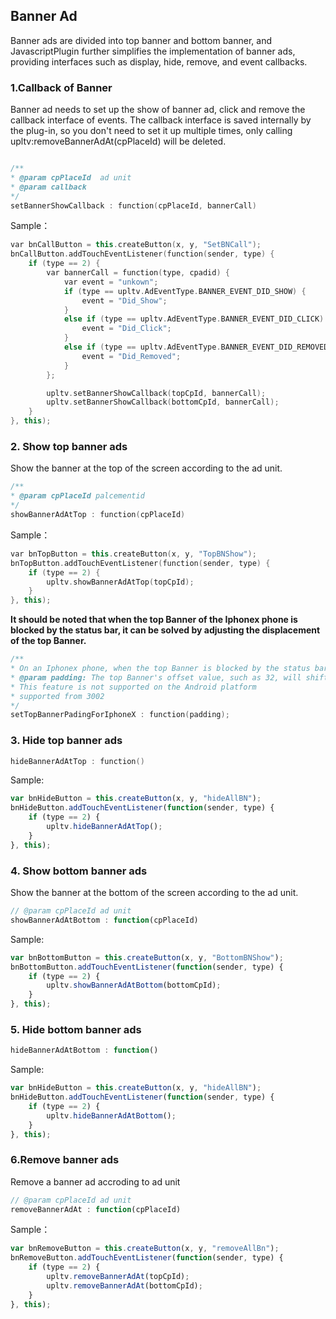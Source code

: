 ## Banner Ad

Banner ads are divided into top banner and bottom banner, and JavascriptPlugin further simplifies the implementation of banner ads, providing interfaces such as display, hide, remove, and event callbacks.


### 1.Callback of Banner
Banner ad needs to set up the show of banner ad, click and remove the callback interface of events. The callback interface is saved internally by the plug-in, so you don't need to set it up multiple times, only calling upltv:removeBannerAdAt(cpPlaceId) will be deleted.

```cpp

/**
* @param cpPlaceId  ad unit
* @param callback
*/
setBannerShowCallback : function(cpPlaceId, bannerCall)
```
Sample：

```cpp
var bnCallButton = this.createButton(x, y, "SetBNCall");
bnCallButton.addTouchEventListener(function(sender, type) {
    if (type == 2) {
        var bannerCall = function(type, cpadid) {
            var event = "unkown";
            if (type == upltv.AdEventType.BANNER_EVENT_DID_SHOW) {
                event = "Did_Show";
            }
            else if (type == upltv.AdEventType.BANNER_EVENT_DID_CLICK) {
                event = "Did_Click";
            }
            else if (type == upltv.AdEventType.BANNER_EVENT_DID_REMOVED) {
                event = "Did_Removed";
            }
        };

        upltv.setBannerShowCallback(topCpId, bannerCall);
        upltv.setBannerShowCallback(bottomCpId, bannerCall);
    }
}, this);
```

### 2.  Show top banner ads
Show the banner at the top of the screen according to the ad unit.

```cpp
/**
* @param cpPlaceId palcementid
*/
showBannerAdAtTop : function(cpPlaceId)
```

Sample：

```cpp
var bnTopButton = this.createButton(x, y, "TopBNShow");
bnTopButton.addTouchEventListener(function(sender, type) {
    if (type == 2) {
        upltv.showBannerAdAtTop(topCpId);
    }
}, this);
```

**It should be noted that when the top Banner of the Iphonex phone is blocked by the status bar, it can be solved by adjusting the displacement of the top Banner.**

```cpp
/**
* On an Iphonex phone, when the top Banner is blocked by the status bar, you can solve this problem by adjusting the displacement of the top banner
* @param padding: The top Banner's offset value, such as 32, will shift down 32 pixels
* This feature is not supported on the Android platform
* supported from 3002
*/
setTopBannerPadingForIphoneX : function(padding);
```

### 3. Hide top banner ads

```cpp
hideBannerAdAtTop : function()
```

Sample:
```javascript
var bnHideButton = this.createButton(x, y, "hideAllBN");
bnHideButton.addTouchEventListener(function(sender, type) {
    if (type == 2) {
        upltv.hideBannerAdAtTop();
    }
}, this);
```

### 4. Show bottom banner ads
Show the banner at the bottom of the screen according to the ad unit.
```javascript
// @param cpPlaceId ad unit
showBannerAdAtBottom : function(cpPlaceId)
```

Sample:
```javascript
var bnBottomButton = this.createButton(x, y, "BottomBNShow");
bnBottomButton.addTouchEventListener(function(sender, type) {
    if (type == 2) {
        upltv.showBannerAdAtBottom(bottomCpId);
    }
}, this);
```

### 5. Hide bottom banner ads

```javascript
hideBannerAdAtBottom : function()
```

Sample:
```javascript
var bnHideButton = this.createButton(x, y, "hideAllBN");
bnHideButton.addTouchEventListener(function(sender, type) {
    if (type == 2) {
        upltv.hideBannerAdAtBottom();
    }
}, this);
```

### 6.Remove banner ads
Remove a banner ad accroding to ad unit
```javascript
// @param cpPlaceId ad unit
removeBannerAdAt : function(cpPlaceId)
```

Sample：
```javascript
var bnRemoveButton = this.createButton(x, y, "removeAllBn");
bnRemoveButton.addTouchEventListener(function(sender, type) {
    if (type == 2) {
        upltv.removeBannerAdAt(topCpId);
        upltv.removeBannerAdAt(bottomCpId);
    }
}, this);
```
